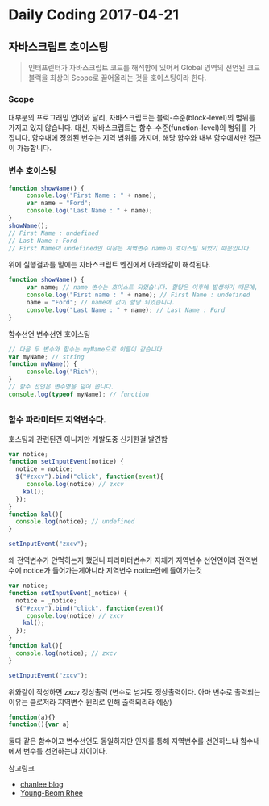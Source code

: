 # Daily Coding 2017-04-21

## 자바스크립트 호이스팅
>인터프린터가 자바스크립트 코드를 해석함에 있어서 Global 영역의 선언된 코드블럭을 최상의 Scope로 끌어올리는 것을 호이스팅이라 한다.

### Scope
대부분의 프로그래밍 언어와 달리, 자바스크립트는 블럭-수준(block-level)의 범위를 가지고 있지 않습니다. 대신, 자바스크립트는 함수-수준(function-level)의 범위를 가집니다. 함수내에 정의된 변수는 지역 범위를 가지며, 해당 함수와 내부 함수에서만 접근이 가능합니다.

### 변수 호이스팅
```javascript
function showName() {
     console.log("First Name : " + name);
     var name = "Ford";
     console.log("Last Name : " + name);
}
showName();
// First Name : undefined
// Last Name : Ford
// First Name이 undefined인 이유는 지역변수 name이 호이스팅 되었기 때문입니다.

```
위에 실행결과를 밑에는 자바스크립트 엔진에서 아래와같이 해석된다.
```javascript
function showName() {
     var name; // name 변수는 호이스트 되었습니다. 할당은 이후에 발생하기 때문에, 이 시점에 name의 값은 undefined 입니다.
     console.log("First name : " + name); // First Name : undefined
     name = "Ford"; // name에 값이 할당 되었습니다.
     console.log("Last Name : " + name); // Last Name : Ford
}
```


함수선언 변수선언 호이스팅
```javascript
// 다음 두 변수와 함수는 myName으로 이름이 같습니다.
var myName; // string
function myName() {
     console.log("Rich");
}
// 함수 선언은 변수명을 덮어 씁니다.
console.log(typeof myName); // function

```
##
### 함수 파라미터도 지역변수다.
호스팅과 관련된건 아니지만 개발도중 신기한걸 발견함
```javascript
var notice;
function setInputEvent(notice) {
  notice = notice;
  $("#zxcv").bind("click", function(event){
	 console.log(notice) // zxcv
    kal();
  });
}
function kal(){
  console.log(notice); // undefined
}

setInputEvent("zxcv");
```
왜 전역변수가 안먹히는지 했던니 파라미터변수가 자체가 지역변수 선언언이라
전역변수에 notice가 들어가는게아니라 지역변수 notice안에 들어가는것
```javascript
var notice;
function setInputEvent(_notice) {
  notice = _notice;
  $("#zxcv").bind("click", function(event){
	 console.log(notice) // zxcv
    kal();
  });
}
function kal(){
  console.log(notice); // zxcv
}

setInputEvent("zxcv");
```
위와같이 작성하면 zxcv 정상출력 (변수로 넘겨도 정상출력이다. 아마 변수로 출력되는이유는 클로저라 지역변수 원리로 인해 출력되리라 예상)

```javascript
function(a){}
function(){var a}
```
둘다 같은 함수이고 변수선언도 동일하지만 인자를 통해 지역변수를 선언하느냐 함수내에서 변수를 선언하는냐 차이이다.




참고링크
* [chanlee blog](http://chanlee.github.io/2013/12/10/javascript-variable-scope-and-hoisting/)
* [Young-Beom Rhee](https://www.slideshare.net/youngbeomrhee/javascript-executable-code-execution-context-lexical-environment)
